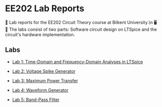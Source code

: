 # EE202 Lab Reports
📄 Lab reports for the EE202 Circuit Theory course at Bilkent University.\n 
🖥️🔌 The labs consist of two parts: Software circuit design on LTSpice and the circuit's hardware implementation.

## Labs 
- [Lab 1: Time-Domain and Frequency-Domain Analyses in LTSpice](https://github.com/ynarter/EE202/tree/main/Lab%201)

- [Lab 2: Voltage Spike Generator](https://github.com/ynarter/EE202/tree/main/Lab%202)

- [Lab 3: Maximum Power Transfer](https://github.com/ynarter/EE202/tree/main/Lab%203)

- [Lab 4: Waveform Generator](https://github.com/ynarter/EE202/tree/main/Lab%204)

- [Lab 5: Band-Pass Filter](https://github.com/ynarter/EE202/tree/main/Lab%205)
